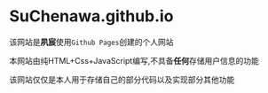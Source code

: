 SuChenawa.github.io
===================

该网站是**夙宸**使用`Github Pages`创建的个人网站  

本网站由纯HTML+Css+JavaScript编写,不具备**任何**存储用户信息的功能  

该网站仅仅是本人用于存储自己的部分代码以及实现部分其他功能




